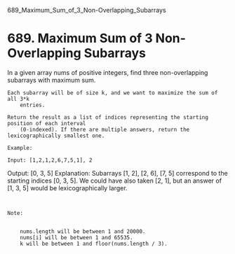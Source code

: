 689_Maximum_Sum_of_3_Non-Overlapping_Subarrays
# 689. Maximum Sum of 3 Non-Overlapping Subarrays

In a given array nums of positive integers, find three non-overlapping subarrays
        with maximum sum.

    Each subarray will be of size k, and we want to maximize the sum of all 3*k
        entries.

    Return the result as a list of indices representing the starting position of each interval
        (0-indexed). If there are multiple answers, return the lexicographically smallest one.

    Example:

    Input: [1,2,1,2,6,7,5,1], 2
Output: [0, 3, 5]
Explanation: Subarrays [1, 2], [2, 6], [7, 5] correspond to the starting indices [0, 3, 5].
We could have also taken [2, 1], but an answer of [1, 3, 5] would be lexicographically larger.

     

    Note:

    
        nums.length will be between 1 and 20000.
        nums[i] will be between 1 and 65535.
        k will be between 1 and floor(nums.length / 3).